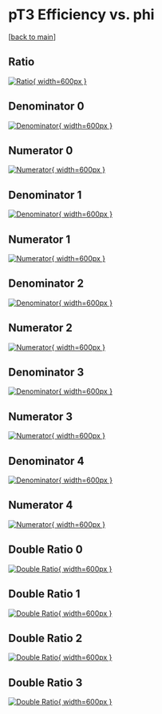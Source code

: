 # pT3 Efficiency vs. phi

[[back to main](./)]



## Ratio

[![Ratio](../mtv/var/pT3_xtr_321_-1_eff_phi.png){ width=600px }](../mtv/var/pT3_xtr_321_-1_eff_phi.pdf)

## Denominator 0

[![Denominator](../mtv/den/pT3_xtr_321_-1_eff_phi_den0.png){ width=600px }](../mtv/den/pT3_xtr_321_-1_eff_phi_den0.pdf)

## Numerator 0

[![Numerator](../mtv/num/pT3_xtr_321_-1_eff_phi_num0.png){ width=600px }](../mtv/num/pT3_xtr_321_-1_eff_phi_num0.pdf)

## Denominator 1

[![Denominator](../mtv/den/pT3_xtr_321_-1_eff_phi_den1.png){ width=600px }](../mtv/den/pT3_xtr_321_-1_eff_phi_den1.pdf)

## Numerator 1

[![Numerator](../mtv/num/pT3_xtr_321_-1_eff_phi_num1.png){ width=600px }](../mtv/num/pT3_xtr_321_-1_eff_phi_num1.pdf)

## Denominator 2

[![Denominator](../mtv/den/pT3_xtr_321_-1_eff_phi_den2.png){ width=600px }](../mtv/den/pT3_xtr_321_-1_eff_phi_den2.pdf)

## Numerator 2

[![Numerator](../mtv/num/pT3_xtr_321_-1_eff_phi_num2.png){ width=600px }](../mtv/num/pT3_xtr_321_-1_eff_phi_num2.pdf)

## Denominator 3

[![Denominator](../mtv/den/pT3_xtr_321_-1_eff_phi_den3.png){ width=600px }](../mtv/den/pT3_xtr_321_-1_eff_phi_den3.pdf)

## Numerator 3

[![Numerator](../mtv/num/pT3_xtr_321_-1_eff_phi_num3.png){ width=600px }](../mtv/num/pT3_xtr_321_-1_eff_phi_num3.pdf)

## Denominator 4

[![Denominator](../mtv/den/pT3_xtr_321_-1_eff_phi_den4.png){ width=600px }](../mtv/den/pT3_xtr_321_-1_eff_phi_den4.pdf)

## Numerator 4

[![Numerator](../mtv/num/pT3_xtr_321_-1_eff_phi_num4.png){ width=600px }](../mtv/num/pT3_xtr_321_-1_eff_phi_num4.pdf)

## Double Ratio 0

[![Double Ratio](../mtv/ratio/pT3_xtr_321_-1_eff_phi_ratio0.png){ width=600px }](../mtv/ratio/pT3_xtr_321_-1_eff_phi_ratio0.pdf)

## Double Ratio 1

[![Double Ratio](../mtv/ratio/pT3_xtr_321_-1_eff_phi_ratio1.png){ width=600px }](../mtv/ratio/pT3_xtr_321_-1_eff_phi_ratio1.pdf)

## Double Ratio 2

[![Double Ratio](../mtv/ratio/pT3_xtr_321_-1_eff_phi_ratio2.png){ width=600px }](../mtv/ratio/pT3_xtr_321_-1_eff_phi_ratio2.pdf)

## Double Ratio 3

[![Double Ratio](../mtv/ratio/pT3_xtr_321_-1_eff_phi_ratio3.png){ width=600px }](../mtv/ratio/pT3_xtr_321_-1_eff_phi_ratio3.pdf)

